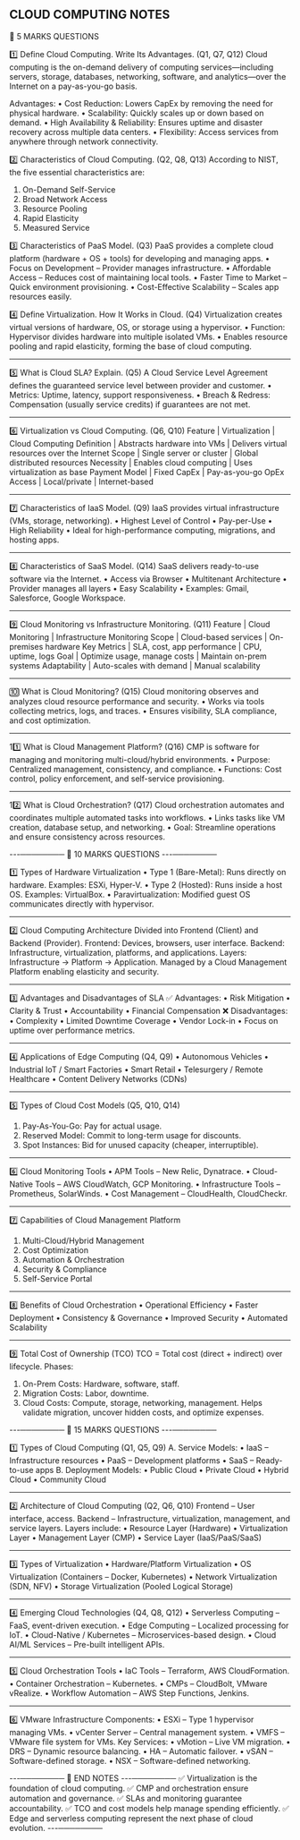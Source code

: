 
 ## CLOUD COMPUTING NOTES


📘 5 MARKS QUESTIONS


1️⃣ Define Cloud Computing. Write Its Advantages. (Q1, Q7, Q12)
Cloud computing is the on-demand delivery of computing services—including servers, storage, databases, networking, software, and analytics—over the Internet on a pay-as-you-go basis.

Advantages:
• Cost Reduction: Lowers CapEx by removing the need for physical hardware.
• Scalability: Quickly scales up or down based on demand.
• High Availability & Reliability: Ensures uptime and disaster recovery across multiple data centers.
• Flexibility: Access services from anywhere through network connectivity.


2️⃣ Characteristics of Cloud Computing. (Q2, Q8, Q13)
According to NIST, the five essential characteristics are:
1. On-Demand Self-Service
2. Broad Network Access
3. Resource Pooling
4. Rapid Elasticity
5. Measured Service


3️⃣ Characteristics of PaaS Model. (Q3)
PaaS provides a complete cloud platform (hardware + OS + tools) for developing and managing apps.
• Focus on Development – Provider manages infrastructure.
• Affordable Access – Reduces cost of maintaining local tools.
• Faster Time to Market – Quick environment provisioning.
• Cost-Effective Scalability – Scales app resources easily.


4️⃣ Define Virtualization. How It Works in Cloud. (Q4)
Virtualization creates virtual versions of hardware, OS, or storage using a hypervisor.
• Function: Hypervisor divides hardware into multiple isolated VMs.
• Enables resource pooling and rapid elasticity, forming the base of cloud computing.

---
5️⃣ What is Cloud SLA? Explain. (Q5)
A Cloud Service Level Agreement defines the guaranteed service level between provider and customer.
• Metrics: Uptime, latency, support responsiveness.
• Breach & Redress: Compensation (usually service credits) if guarantees are not met.

---
6️⃣ Virtualization vs Cloud Computing. (Q6, Q10)
Feature | Virtualization | Cloud Computing
Definition | Abstracts hardware into VMs | Delivers virtual resources over the Internet
Scope | Single server or cluster | Global distributed resources
Necessity | Enables cloud computing | Uses virtualization as base
Payment Model | Fixed CapEx | Pay-as-you-go OpEx
Access | Local/private | Internet-based

---
7️⃣ Characteristics of IaaS Model. (Q9)
IaaS provides virtual infrastructure (VMs, storage, networking).
• Highest Level of Control
• Pay-per-Use
• High Reliability
• Ideal for high-performance computing, migrations, and hosting apps.

---
8️⃣ Characteristics of SaaS Model. (Q14)
SaaS delivers ready-to-use software via the Internet.
• Access via Browser
• Multitenant Architecture
• Provider manages all layers
• Easy Scalability
• Examples: Gmail, Salesforce, Google Workspace.

---
9️⃣ Cloud Monitoring vs Infrastructure Monitoring. (Q11)
Feature | Cloud Monitoring | Infrastructure Monitoring
Scope | Cloud-based services | On-premises hardware
Key Metrics | SLA, cost, app performance | CPU, uptime, logs
Goal | Optimize usage, manage costs | Maintain on-prem systems
Adaptability | Auto-scales with demand | Manual scalability

---
🔟 What is Cloud Monitoring? (Q15)
Cloud monitoring observes and analyzes cloud resource performance and security.
• Works via tools collecting metrics, logs, and traces.
• Ensures visibility, SLA compliance, and cost optimization.

---
11️⃣ What is Cloud Management Platform? (Q16)
CMP is software for managing and monitoring multi-cloud/hybrid environments.
• Purpose: Centralized management, consistency, and compliance.
• Functions: Cost control, policy enforcement, and self-service provisioning.

---
12️⃣ What is Cloud Orchestration? (Q17)
Cloud orchestration automates and coordinates multiple automated tasks into workflows.
• Links tasks like VM creation, database setup, and networking.
• Goal: Streamline operations and ensure consistency across resources.

---────────
📗 10 MARKS QUESTIONS
---────────

1️⃣ Types of Hardware Virtualization
• Type 1 (Bare-Metal): Runs directly on hardware. Examples: ESXi, Hyper-V.
• Type 2 (Hosted): Runs inside a host OS. Examples: VirtualBox.
• Paravirtualization: Modified guest OS communicates directly with hypervisor.

---
2️⃣ Cloud Computing Architecture
Divided into Frontend (Client) and Backend (Provider).
Frontend: Devices, browsers, user interface.
Backend: Infrastructure, virtualization, platforms, and applications.
Layers: Infrastructure → Platform → Application.
Managed by a Cloud Management Platform enabling elasticity and security.

---
3️⃣ Advantages and Disadvantages of SLA
✅ Advantages:
• Risk Mitigation
• Clarity & Trust
• Accountability
• Financial Compensation
❌ Disadvantages:
• Complexity
• Limited Downtime Coverage
• Vendor Lock-in
• Focus on uptime over performance metrics.

---
4️⃣ Applications of Edge Computing (Q4, Q9)
• Autonomous Vehicles
• Industrial IoT / Smart Factories
• Smart Retail
• Telesurgery / Remote Healthcare
• Content Delivery Networks (CDNs)

---
5️⃣ Types of Cloud Cost Models (Q5, Q10, Q14)
1. Pay-As-You-Go: Pay for actual usage.
2. Reserved Model: Commit to long-term usage for discounts.
3. Spot Instances: Bid for unused capacity (cheaper, interruptible).

---
6️⃣ Cloud Monitoring Tools
• APM Tools – New Relic, Dynatrace.
• Cloud-Native Tools – AWS CloudWatch, GCP Monitoring.
• Infrastructure Tools – Prometheus, SolarWinds.
• Cost Management – CloudHealth, CloudCheckr.

---
7️⃣ Capabilities of Cloud Management Platform
1. Multi-Cloud/Hybrid Management
2. Cost Optimization
3. Automation & Orchestration
4. Security & Compliance
5. Self-Service Portal

---
8️⃣ Benefits of Cloud Orchestration
• Operational Efficiency
• Faster Deployment
• Consistency & Governance
• Improved Security
• Automated Scalability

---
9️⃣ Total Cost of Ownership (TCO)
TCO = Total cost (direct + indirect) over lifecycle.
Phases:
1. On-Prem Costs: Hardware, software, staff.
2. Migration Costs: Labor, downtime.
3. Cloud Costs: Compute, storage, networking, management.
Helps validate migration, uncover hidden costs, and optimize expenses.

---────────
📙 15 MARKS QUESTIONS
---────────

1️⃣ Types of Cloud Computing (Q1, Q5, Q9)
A. Service Models:
• IaaS – Infrastructure resources
• PaaS – Development platforms
• SaaS – Ready-to-use apps
B. Deployment Models:
• Public Cloud
• Private Cloud
• Hybrid Cloud
• Community Cloud

---
2️⃣ Architecture of Cloud Computing (Q2, Q6, Q10)
Frontend – User interface, access.
Backend – Infrastructure, virtualization, management, and service layers.
Layers include:
• Resource Layer (Hardware)
• Virtualization Layer
• Management Layer (CMP)
• Service Layer (IaaS/PaaS/SaaS)

---
3️⃣ Types of Virtualization
• Hardware/Platform Virtualization
• OS Virtualization (Containers – Docker, Kubernetes)
• Network Virtualization (SDN, NFV)
• Storage Virtualization (Pooled Logical Storage)

---
4️⃣ Emerging Cloud Technologies (Q4, Q8, Q12)
• Serverless Computing – FaaS, event-driven execution.
• Edge Computing – Localized processing for IoT.
• Cloud-Native / Kubernetes – Microservices-based design.
• Cloud AI/ML Services – Pre-built intelligent APIs.

---
5️⃣ Cloud Orchestration Tools
• IaC Tools – Terraform, AWS CloudFormation.
• Container Orchestration – Kubernetes.
• CMPs – CloudBolt, VMware vRealize.
• Workflow Automation – AWS Step Functions, Jenkins.

---
6️⃣ VMware Infrastructure
Components:
• ESXi – Type 1 hypervisor managing VMs.
• vCenter Server – Central management system.
• VMFS – VMware file system for VMs.
Key Services:
• vMotion – Live VM migration.
• DRS – Dynamic resource balancing.
• HA – Automatic failover.
• vSAN – Software-defined storage.
• NSX – Software-defined networking.

---────────
📘 END NOTES
---────────
✅ Virtualization is the foundation of cloud computing.
✅ CMP and orchestration ensure automation and governance.
✅ SLAs and monitoring guarantee accountability.
✅ TCO and cost models help manage spending efficiently.
✅ Edge and serverless computing represent the next phase of cloud evolution.
---────────
